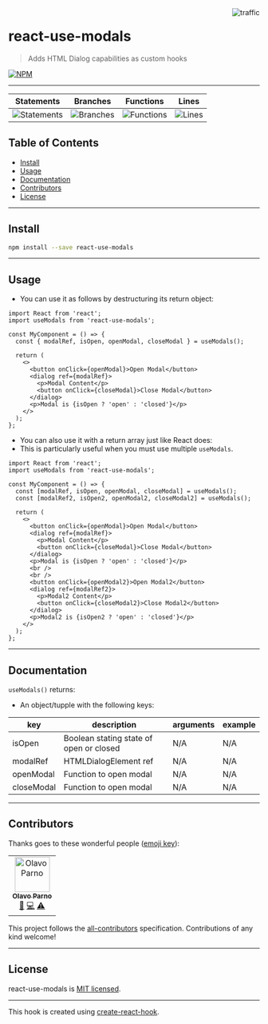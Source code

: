<img align="right" alt="traffic" src="https://pv-badge.herokuapp.com/total.svg?repo_id=olavoparno-react-use-modals"/>

# react-use-modals

> Adds HTML Dialog capabilities as custom hooks

[![NPM](https://img.shields.io/npm/v/react-use-modals.svg)](https://www.npmjs.com/package/react-use-modals)

---

| Statements                                                                               | Branches                                                                             | Functions                                                                              | Lines                                                                          |
| ---------------------------------------------------------------------------------------- | ------------------------------------------------------------------------------------ | -------------------------------------------------------------------------------------- | ------------------------------------------------------------------------------ |
| ![Statements](https://img.shields.io/badge/statements-100%25-brightgreen.svg?style=flat) | ![Branches](https://img.shields.io/badge/branches-100%25-brightgreen.svg?style=flat) | ![Functions](https://img.shields.io/badge/functions-100%25-brightgreen.svg?style=flat) | ![Lines](https://img.shields.io/badge/lines-100%25-brightgreen.svg?style=flat) |

## Table of Contents

- [Install](#install)
- [Usage](#usage)
- [Documentation](#documentation)
- [Contributors](#contributors)
- [License](#license)

---

## Install

```bash
npm install --save react-use-modals
```

---

## Usage

- You can use it as follows by destructuring its return object:

```tsx
import React from 'react';
import useModals from 'react-use-modals';

const MyComponent = () => {
  const { modalRef, isOpen, openModal, closeModal } = useModals();

  return (
    <>
      <button onClick={openModal}>Open Modal</button>
      <dialog ref={modalRef}>
        <p>Modal Content</p>
        <button onClick={closeModal}>Close Modal</button>
      </dialog>
      <p>Modal is {isOpen ? 'open' : 'closed'}</p>
    </>
  );
};
```

- You can also use it with a return array just like React does:
- This is particularly useful when you must use multiple `useModals`.

```tsx
import React from 'react';
import useModals from 'react-use-modals';

const MyComponent = () => {
  const [modalRef, isOpen, openModal, closeModal] = useModals();
  const [modalRef2, isOpen2, openModal2, closeModal2] = useModals();

  return (
    <>
      <button onClick={openModal}>Open Modal</button>
      <dialog ref={modalRef}>
        <p>Modal Content</p>
        <button onClick={closeModal}>Close Modal</button>
      </dialog>
      <p>Modal is {isOpen ? 'open' : 'closed'}</p>
      <br />
      <br />
      <button onClick={openModal2}>Open Modal2</button>
      <dialog ref={modalRef2}>
        <p>Modal2 Content</p>
        <button onClick={closeModal2}>Close Modal2</button>
      </dialog>
      <p>Modal2 is {isOpen2 ? 'open' : 'closed'}</p>
    </>
  );
};
```

---

## Documentation

`useModals()` returns:

- An object/tupple with the following keys:

| key        | description                             | arguments | example |
| ---------- | --------------------------------------- | --------- | ------- |
| isOpen     | Boolean stating state of open or closed | N/A       | N/A     |
| modalRef   | HTMLDialogElement ref                   | N/A       | N/A     |
| openModal  | Function to open modal                  | N/A       | N/A     |
| closeModal | Function to open modal                  | N/A       | N/A     |

---

## Contributors

Thanks goes to these wonderful people ([emoji key](https://allcontributors.org/docs/en/emoji-key)):

<!-- ALL-CONTRIBUTORS-LIST:START - Do not remove or modify this section -->
<!-- prettier-ignore-start -->
<!-- markdownlint-disable -->
<table>
  <tbody>
    <tr>
      <td align="center"><a href="https://olavoparno.github.io"><img src="https://avatars1.githubusercontent.com/u/7513162?v=4?s=70" width="70px;" alt="Olavo Parno"/><br /><sub><b>Olavo Parno</b></sub></a><br /><a href="#ideas-olavoparno" title="Ideas, Planning, & Feedback">🤔</a> <a href="https://github.com/the-bugging/react-use-modals/commits?author=olavoparno" title="Code">💻</a> <a href="https://github.com/the-bugging/react-use-modals/commits?author=olavoparno" title="Tests">⚠️</a></td>
    </tr>
  </tbody>
</table>

<!-- markdownlint-restore -->
<!-- prettier-ignore-end -->

<!-- ALL-CONTRIBUTORS-LIST:END -->

This project follows the [all-contributors](https://github.com/all-contributors/all-contributors) specification. Contributions of any kind welcome!

---

## License

react-use-modals is [MIT licensed](./LICENSE).

---

This hook is created using [create-react-hook](https://github.com/hermanya/create-react-hook).
